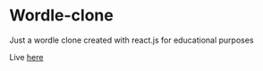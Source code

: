 # Wordle-clone

Just a wordle clone created with react.js for educational purposes

Live [here](https://wordle-clone-fatahchan.vercel.app/)
